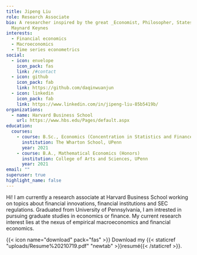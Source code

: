 ```yaml
---
title: Jipeng Liu
role: Research Associate
bio: A researcher inspired by the great _Economist, Philosopher, Statesman_ John
  Maynard Keynes
interests:
  - Financial economics
  - Macroeconomics
  - Time series econometrics
social:
  - icon: envelope
    icon_pack: fas
    link: /#contact
  - icon: github
    icon_pack: fab
    link: https://github.com/daqinwuanjun
  - icon: linkedin
    icon_pack: fab
    link: https://www.linkedin.com/in/jipeng-liu-85b5419b/
organizations:
  - name: Harvard Business School
    url: https://www.hbs.edu/Pages/default.aspx
education:
  courses:
    - course: B.Sc., Economics (Concentration in Statistics and Finance)
      institution: The Wharton School, UPenn
      year: 2021
    - course: B.A., Mathematical Economics (Honors)
      institution: College of Arts and Sciences, UPenn
      year: 2021
email: ""
superuser: true
highlight_name: false
---
```


Hi! I am currently a research associate at Harvard Business School working on topics about financial innovations, financial institutions and SEC regulations. Graduated from University of Pennsylvania, I am intrested in pursuing graduate studies in economics or finance. My current research interest lies at the nexus of empirical macroeconomics and financial economics. 




{{< icon name="download" pack="fas" >}} Download my {{< staticref "uploads/Resume%20210719.pdf" "newtab" >}}resumé{{< /staticref >}}.

